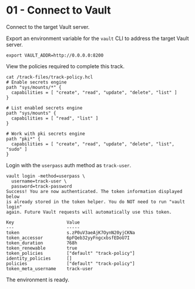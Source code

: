 # 01 - Connect to Vault

#### 

Connect to the target Vault server.

Export an environment variable for the ```vault``` CLI to address the target Vault server.

```
export VAULT_ADDR=http://0.0.0.0:8200
```

View the policies required to complete this track.

```
cat /track-files/track-policy.hcl 
# Enable secrets engine
path "sys/mounts/*" {
  capabilities = [ "create", "read", "update", "delete", "list" ]
}

# List enabled secrets engine
path "sys/mounts" {
  capabilities = [ "read", "list" ]
}

# Work with pki secrets engine
path "pki*" {
  capabilities = [ "create", "read", "update", "delete", "list", "sudo" ]
}
```

Login with the ```userpass``` auth method as ```track-user```.

```
vault login -method=userpass \
  username=track-user \
  password=track-password
Success! You are now authenticated. The token information displayed below
is already stored in the token helper. You do NOT need to run "vault login"
again. Future Vault requests will automatically use this token.

Key                    Value
---                    -----
token                  s.zP0uV3aeAjK7OynN20yjCKNa
token_accessor         6pFQeb32yyFngcxbsfEDoU7I
token_duration         768h
token_renewable        true
token_policies         ["default" "track-policy"]
identity_policies      []
policies               ["default" "track-policy"]
token_meta_username    track-user
```

The environment is ready.


#### 









#### 

